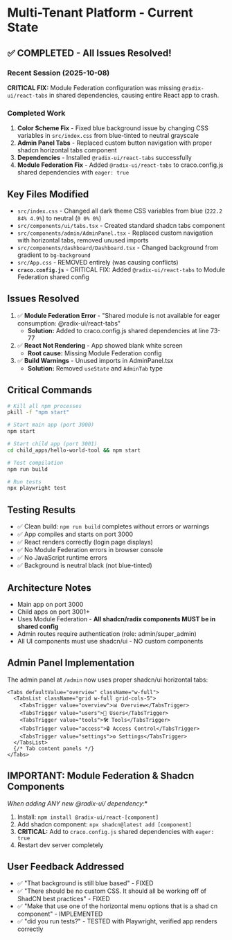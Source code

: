 # Multi-Tenant Platform - Current State

## ✅ COMPLETED - All Issues Resolved!

### Recent Session (2025-10-08)
**CRITICAL FIX:** Module Federation configuration was missing `@radix-ui/react-tabs` in shared dependencies, causing entire React app to crash.

### Completed Work
1. **Color Scheme Fix** - Fixed blue background issue by changing CSS variables in `src/index.css` from blue-tinted to neutral grayscale
2. **Admin Panel Tabs** - Replaced custom button navigation with proper shadcn horizontal tabs component
3. **Dependencies** - Installed `@radix-ui/react-tabs` successfully
4. **Module Federation Fix** - Added `@radix-ui/react-tabs` to craco.config.js shared dependencies with `eager: true`

## Key Files Modified
- `src/index.css` - Changed all dark theme CSS variables from blue (`222.2 84% 4.9%`) to neutral (`0 0% 0%`)
- `src/components/ui/tabs.tsx` - Created standard shadcn tabs component
- `src/components/admin/AdminPanel.tsx` - Replaced custom navigation with horizontal tabs, removed unused imports
- `src/components/dashboard/Dashboard.tsx` - Changed background from gradient to `bg-background`
- `src/App.css` - REMOVED entirely (was causing conflicts)
- **`craco.config.js`** - CRITICAL FIX: Added `@radix-ui/react-tabs` to Module Federation shared config

## Issues Resolved
1. ✅ **Module Federation Error** - "Shared module is not available for eager consumption: @radix-ui/react-tabs"
   - **Solution:** Added to craco.config.js shared dependencies at line 73-77
2. ✅ **React Not Rendering** - App showed blank white screen
   - **Root cause:** Missing Module Federation config
3. ✅ **Build Warnings** - Unused imports in AdminPanel.tsx
   - **Solution:** Removed `useState` and `AdminTab` type

## Critical Commands
```bash
# Kill all npm processes
pkill -f "npm start"

# Start main app (port 3000)
npm start

# Start child app (port 3001)
cd child_apps/hello-world-tool && npm start

# Test compilation
npm run build

# Run tests
npx playwright test
```

## Testing Results
- ✅ Clean build: `npm run build` completes without errors or warnings
- ✅ App compiles and starts on port 3000
- ✅ React renders correctly (login page displays)
- ✅ No Module Federation errors in browser console
- ✅ No JavaScript runtime errors
- ✅ Background is neutral black (not blue-tinted)

## Architecture Notes
- Main app on port 3000
- Child apps on port 3001+
- Uses Module Federation - **All shadcn/radix components MUST be in shared config**
- Admin routes require authentication (role: admin/super_admin)
- All UI components must use shadcn/ui - NO custom components

## Admin Panel Implementation
The admin panel at `/admin` now uses proper shadcn/ui horizontal tabs:
```tsx
<Tabs defaultValue="overview" className="w-full">
  <TabsList className="grid w-full grid-cols-5">
    <TabsTrigger value="overview">📊 Overview</TabsTrigger>
    <TabsTrigger value="users">👥 Users</TabsTrigger>
    <TabsTrigger value="tools">🛠️ Tools</TabsTrigger>
    <TabsTrigger value="access">🔒 Access Control</TabsTrigger>
    <TabsTrigger value="settings">⚙️ Settings</TabsTrigger>
  </TabsList>
  {/* Tab content panels */}
</Tabs>
```

## IMPORTANT: Module Federation & Shadcn Components
**When adding ANY new @radix-ui/* dependency:**
1. Install: `npm install @radix-ui/react-[component]`
2. Add shadcn component: `npx shadcn@latest add [component]`
3. **CRITICAL:** Add to `craco.config.js` shared dependencies with `eager: true`
4. Restart dev server completely

## User Feedback Addressed
- ✅ "That background is still blue based" - FIXED
- ✅ "There should be no custom CSS. It should all be working off of ShadCN best practices" - FIXED
- ✅ "Make that use one of the horizontal menu options that is a shad cn component" - IMPLEMENTED
- ✅ "did you run tests?" - TESTED with Playwright, verified app renders correctly
